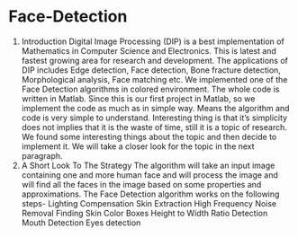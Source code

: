 # Face-Detection
1. Introduction
          Digital Image Processing (DIP) is a best implementation of Mathematics in Computer Science and Electronics. This is latest and fastest growing area for research and development. The applications of DIP includes Edge detection, Face detection, Bone fracture detection, Morphological analysis, Face matching etc.
         We implemented one of the Face Detection algorithms in colored environment. The whole code is written in Matlab. Since this is our  first project in Matlab, so we  implement the code as much as in simple way. Means the algorithm and code is very simple to understand. Interesting thing is that it’s simplicity does not implies that it is the waste of time, still it is a topic of research. We found some interesting things about the topic and then decide to implement it. We will take a closer look for the topic in the next paragraph.
2. A Short Look To The Strategy
         The algorithm will take an input image containing one and more human face and will process the image and will find all the faces in the image based on some properties and approximations. The Face Detection algorithm works on the following steps-
Lighting Compensation
Skin Extraction
High Frequency Noise Removal
Finding Skin Color Boxes
Height to Width Ratio Detection 
Mouth Detection 
Eyes detection

